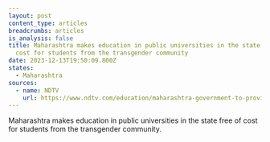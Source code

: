 ```yaml
---
layout: post
content_type: articles
breadcrumbs: articles
is_analysis: false
title: Maharashtra makes education in public universities in the state free of
  cost for students from the transgender community
date: 2023-12-13T19:50:09.800Z
states:
  - Maharashtra
sources:
  - name: NDTV
    url: https://www.ndtv.com/education/maharashtra-government-to-provide-free-education-to-transgender-students-4641342
---
```

Maharashtra makes education in public universities in the state free of cost for students from the transgender community.